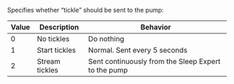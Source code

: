 Specifies whether “tickle” should be sent to the pump:

| Value | Description | Behavior |
| ---- | ---- | ---- |
| 0 | No tickles | Do nothing |
| 1 | Start tickles | Normal. Sent every 5 seconds |
| 2 | Stream tickles | Sent continuously from the Sleep Expert to the pump |